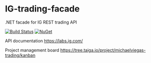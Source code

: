 # IG-trading-facade
.NET facade for IG REST trading API

[![Build Status](https://travis-ci.org/michaelviegas/IG-trading-facade.svg?branch=master)](https://travis-ci.org/michaelviegas/IG-trading-facade) [![NuGet](https://img.shields.io/nuget/v/IGTrading.Facade.svg)](https://www.nuget.org/packages/IGTrading.Facade/)

API documentation
https://labs.ig.com/

Project management board
https://tree.taiga.io/project/michaelviegas-trading/kanban
